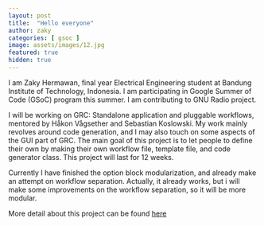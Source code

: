 ```yaml
---
layout: post
title:  "Hello everyone"
author: zaky
categories: [ gsoc ]
image: assets/images/12.jpg
featured: true
hidden: true
---
```


I am Zaky Hermawan, final year Electrical Engineering student at Bandung Institute of Technology, Indonesia. I am participating in Google Summer of Code (GSoC) program this summer. I am contributing to GNU Radio project.

I will be working on GRC: Standalone application and pluggable workflows, mentored by Håkon Vågsether and Sebastian Koslowski. My work mainly revolves around code generation, and I may also touch on some aspects of the GUI part of GRC. The main goal of this project is to let people to define their own by making their own workflow file, template file, and code generator class. This project will last for 12 weeks.

Currently I have finished the option block modularization, and already make an attempt on workflow separation. Actually, it already works, but i will make some improvements on the workflow separation, so it will be more modular.

More detail about this project can be found [here](https://drive.google.com/drive/folders/1m5-KBWnnGckdlMTegBPwxyAzJwkCMuug)



